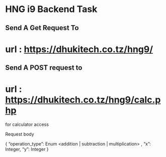 # HNG i9 Backend Task

## Send A Get Request To 

# url : https://dhukitech.co.tz/hng9/

## Send A POST request to 

# url : https://dhukitech.co.tz/hng9/calc.php

for calculator access

Request body

{ “operation_type”: Enum <addition | subtraction | multiplication> , “x”: Integer, “y”: Integer }

